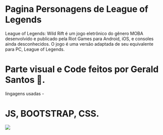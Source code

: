 # Pagina Personagens de League of Legends

League of Legends: Wild Rift é um jogo eletrônico do gênero MOBA desenvolvido e publicado
pela Riot Games para Android, iOS, e consoles ainda desconhecidos. O jogo é uma versão adaptada de
seu equivalente para PC, League of Legends.
# Parte visual e Code feitos por Gerald Santos 🦄.
lingagens usadas - 
# JS, BOOTSTRAP, CSS.


<img src="./img/Wild Rift.jpg">


